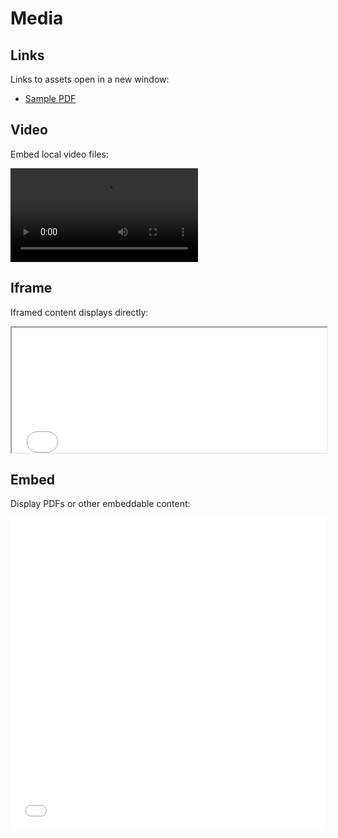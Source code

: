 # Media



## Links

Links to assets open in a new window:

- [Sample PDF](sample.pdf)

## Video

Embed local video files:

<video src="sample.mp4" controls></video>

## Iframe

Iframed content displays directly:

<iframe src="sample.html" width="100%" height="200"></iframe>

## Embed

Display PDFs or other embeddable content:

<embed src="sample.pdf" width="100%" height="500" />

